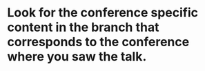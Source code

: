 # Look for the conference specific content in the branch that corresponds to the conference where you saw the talk.